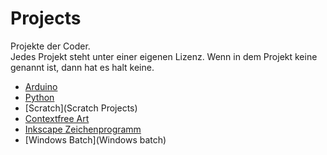 Projects
========

Projekte der Coder.  
Jedes Projekt steht unter einer eigenen Lizenz. Wenn in dem Projekt keine genannt ist, dann hat es halt keine. 

- [Arduino](Arduino)
- [Python](Python)
- [Scratch](Scratch Projects)
- [Contextfree Art](contextfree)
- [Inkscape Zeichenprogramm](Inkscape)
- [Windows Batch](Windows batch)
